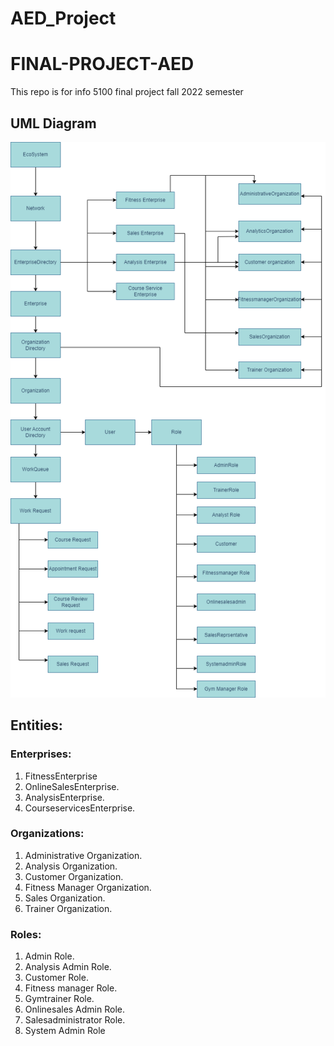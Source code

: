 # AED_Project

# FINAL-PROJECT-AED
This repo is for info 5100 final project fall 2022 semester


## UML Diagram
![Gym Management System](https://github.com/sanjanakarra9/AED_Project/blob/bf2b95c20f182a30ee3aa869f768e15702da6cdd/uml.png)

## Entities:

### Enterprises:

1. FitnessEnterprise
2. OnlineSalesEnterprise.
3. AnalysisEnterprise.
4. CourseservicesEnterprise.

### Organizations:

1. Administrative Organization.
2. Analysis Organization.
3. Customer Organization.
4. Fitness Manager Organization.
5. Sales Organization.
6. Trainer Organization.

### Roles:

1. Admin Role.
2. Analysis Admin Role.
3. Customer Role.
4. Fitness manager Role.
5. Gymtrainer Role.
6. Onlinesales Admin Role.
7. Salesadministrator Role.
8. System Admin Role
